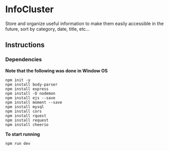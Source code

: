 # InfoCluster

Store and organize useful information to make them easily accessible in the future, sort by category, date, title, etc...


## Instructions


### Dependencies

**Note that the following was done in Window OS**
```
npm init -y
npm install body-parser
npm install express
npm install -D nodemon
npm install ejs --save
npm install moment --save
npm install mysql
npm install cors
npm install rquest
npm install request
npm install cheerio
```

**To start running**
```
npm run dev
```